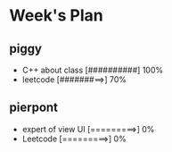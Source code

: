 # Week's Plan

## piggy

- C++ about class [##########] 100%
- leetcode [#######==>] 70%

## pierpont

- expert of view UI [=========>] 0%
- Leetcode [=========>] 0%
